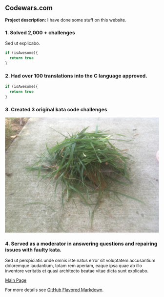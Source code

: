 ## Codewars.com

**Project description:** I have done some stuff on this website.

### 1. Solved 2,000 + challenges

Sed ut explicabo. 

```javascript
if (isAwesome){
  return true
}
```

### 2. Had over 100 translations into the C language approved.

```javascript
if (isAwesome){
  return true
}
```

### 3. Created 3 original kata code challenges

<img src="images/grass pile.JPG"/>

### 4. Served as a moderator in answering questions and repairing issues with faulty kata.

Sed ut perspiciatis unde omnis iste natus error sit voluptatem accusantium doloremque laudantium, totam rem aperiam, eaque ipsa quae ab illo inventore veritatis et quasi architecto beatae vitae dicta sunt explicabo. 

<a href="https://rowcased.github.io/">Main Page</a>

For more details see [GitHub Flavored Markdown](https://guides.github.com/features/mastering-markdown/).


